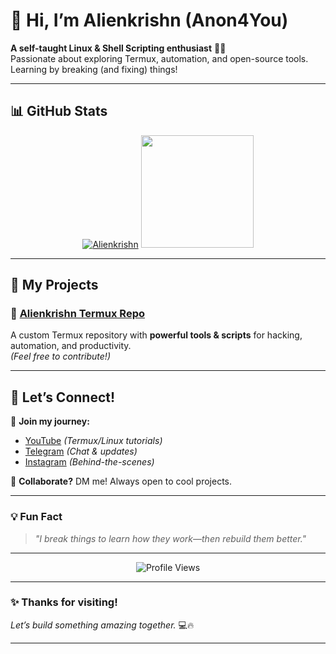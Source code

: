 # **👋 Hi, I’m Alienkrishn (Anon4You)**  

**A self-taught Linux & Shell Scripting enthusiast** 🐧✨  
Passionate about exploring Termux, automation, and open-source tools. Learning by breaking (and fixing) things!  

---

## **📊 GitHub Stats**  

<p align="center"><a href="https://www.youtube.com/@alienkrishnorg"><img title="Alienkrishn" src="https://github-readme-stats-q2ta.vercel.app/api?username=Anon4You&show_icons=true&include_all_commits=true&theme=chartreuse-dark&cache_seconds=3200"></a>
    <img height="180em" src="https://github-readme-stats.vercel.app/api/top-langs/?username=Anon4You&layout=compact&theme=radical&hide_border=true&bg_color=000000" />
  </a>
</p>

---

## **🚀 My Projects**  

### **🔧 [Alienkrishn Termux Repo](https://anon4you.github.io/alienkrishn/)**  
A custom Termux repository with **powerful tools & scripts** for hacking, automation, and productivity.  
*(Feel free to contribute!)*  

---

## **💬 Let’s Connect!**  

📢 **Join my journey:**  
- [YouTube](https://www.youtube.com/@alienkrishnorg) *(Termux/Linux tutorials)*  
- [Telegram](https://t.me/alienkrishn) *(Chat & updates)*  
- [Instagram](https://www.instagram.com/alienkrishn) *(Behind-the-scenes)*  

🔗 **Collaborate?** DM me! Always open to cool projects.  

---

### **💡 Fun Fact**  
> *"I break things to learn how they work—then rebuild them better."*  

---

<p align="center">
  <img src="https://komarev.com/ghpvc/?username=Anon4You&label=Profile+Views&color=blueviolet&style=flat" alt="Profile Views" />
</p>

---

### **✨ Thanks for visiting!**  
*Let’s build something amazing together.* 💻🔥  

---
